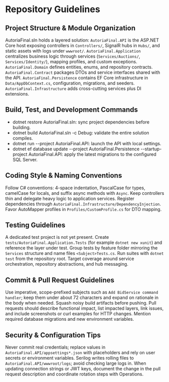 ﻿# Repository Guidelines
## Project Structure & Module Organization
AutoriaFinal.sln holds a layered solution: `AutoriaFinal.API` is the ASP.NET Core host exposing controllers in `Controllers/`, SignalR hubs in `Hubs/`, and static assets with logs under `wwwroot/`. `AutoriaFinal.Application` centralizes business logic through services (`Services/Auctions/`, `Services/Identity/`), mapping profiles, and custom exceptions. `AutoriaFinal.Domain` defines entities, enums, and repository contracts. `AutoriaFinal.Contract` packages DTOs and service interfaces shared with the API. `AutoriaFinal.Persistence` contains EF Core infrastructure in `Data/AppDbContext.cs`, configuration, migrations, and seeders. `AutoriaFinal.Infrastructure` adds cross-cutting services plus DI extensions.

## Build, Test, and Development Commands
- dotnet restore AutoriaFinal.sln: sync project dependencies before building.
- dotnet build AutoriaFinal.sln -c Debug: validate the entire solution compiles.
- dotnet run --project AutoriaFinal.API: launch the API with local settings.
- dotnet ef database update --project AutoriaFinal.Persistence --startup-project AutoriaFinal.API: apply the latest migrations to the configured SQL Server.

## Coding Style & Naming Conventions
Follow C# conventions: 4-space indentation, PascalCase for types, camelCase for locals, and suffix async methods with `Async`. Keep controllers thin and delegate heavy logic to application services. Register dependencies through `AutoriaFinal.Infrastructure/DependencyInjection`. Favor AutoMapper profiles in `Profiles/CustomProfile.cs` for DTO mapping.

## Testing Guidelines
A dedicated test project is not yet present. Create `tests/AutoriaFinal.Application.Tests` (for example `dotnet new xunit`) and reference the layer under test. Group tests by feature folder mirroring the `Services` structure and name files `<Subject>Tests.cs`. Run suites with `dotnet test` from the repository root. Target coverage around service orchestration, repository abstractions, and hub messaging.

## Commit & Pull Request Guidelines
Use imperative, scope-prefixed subjects such as `Add BidService command handler`; keep them under about 72 characters and expand on rationale in the body when needed. Squash noisy build artifacts before pushing. Pull requests should describe functional impact, list impacted layers, link issues, and include screenshots or curl examples for HTTP changes. Mention required database migrations and new environment variables.

## Security & Configuration Tips
Never commit real credentials; replace values in `AutoriaFinal.API/appsettings*.json` with placeholders and rely on user secrets or environment variables. Serilog writes rolling files to `AutoriaFinal.API/wwwroot/logs`; avoid checking large logs in. When updating connection strings or JWT keys, document the change in the pull request description and coordinate rotation steps with Operations.
